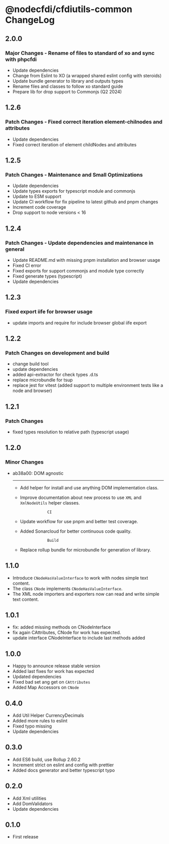 # @nodecfdi/cfdiutils-common ChangeLog

## 2.0.0

### Major Changes - Rename of files to standard of xo and sync with phpcfdi

- Update dependencies
- Change from Eslint to XO (a wrapped shared eslint config with steroids)
- Update bundle generator to library and outputs types
- Rename files and classes to follow xo standard guide
- Prepare lib for drop support to Commonjs (Q2 2024)

## 1.2.6

### Patch Changes - Fixed correct iteration element-chilnodes and attributes

- Update dependencies
- Fixed correct iteration of element childNodes and attributes

## 1.2.5

### Patch Changes - Maintenance and Small Optimizations

- Update dependencies
- Update types exports for typescript module and commonjs
- Update to ESM support
- Update CI workflow for fix pipeline to latest github and pnpm changes
- Increment code coverage
- Drop support to node versions < 16

## 1.2.4

### Patch Changes - Update dependencies and maintenance in general

- Update README.md with missing pnpm installation and browser usage
- Fixed CI error
- Fixed exports for support commonjs and module type correctly
- Fixed generate types (typescript)
- Update dependencies

## 1.2.3

### Fixed export iife for browser usage

- update imports and require for include browser global iife export

## 1.2.2

### Patch Changes on development and build

- change build tool
- update dependencies
- added api-extractor for check types .d.ts
- replace microbundle for tsup
- replace jest for vitest (added support to multiple environment tests like a node and browser)

## 1.2.1

### Patch Changes

- fixed types resolution to relative path (typescript usage)

## 1.2.0

### Minor Changes

- ab38a00: DOM agnostic

  ***

  - Add helper for install and use anything DOM implementation class.
  - Improve documentation about new process to use `XML` and `XmlNodeUtils` helper classes.

                    CI

  - Update workflow for use pnpm and better test coverage.
  - Added Sonarcloud for better continuous code quality.

                    Build

  - Replace rollup bundle for microbundle for generation of library.

## 1.1.0

- Introduce `CNodeHasValueInterface` to work with nodes simple text content.
- The class `CNode` implements `CNodeHasValueInterface`.
- The XML node importers and exporters now can read and write simple text content.

## 1.0.1

- fix: added missing methods on CNodeInterface
- fix again CAttributes, CNode for work has expected.
- update interface CNodeInterface to include last methods added

## 1.0.0

- Happy to announce release stable version
- Added last fixes for work has expected
- Updated dependencies
- Fixed bad set ang get on `CAttributes`
- Added Map Accessors on `CNode`

## 0.4.0

- Add Util Helper CurrencyDecimals
- Added more rules to eslint
- Fixed typo missing
- Update dependencies

## 0.3.0

- Add ES6 build, use Rollup 2.60.2
- Increment strict on eslint and config with prettier
- Added docs generator and better typescript typo

## 0.2.0

- Add Xml utilities
- Add DomValidators
- Update dependencies

## 0.1.0

- First release
